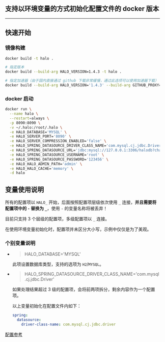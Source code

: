 ## 支持以环境变量的方式初始化配置文件的 docker 版本

------------------------------

## 快速开始

### 镜像构建

```bash
docker build -t halo .

# 指定版本
docker build --build-arg HALO_VERSION=1.4.3 -t halo .

# 指定加速器（由于国内直接通过 github 下载非常缓慢，通过此选项可以使用加速器下载）
docker build --build-arg HALO_VERSION='1.4.3' --build-arg GITHUB_PROXY='https://ghproxy.com/' -t halo .
```

### docker 启动

```bash
docker run \
  --name halo \
  --restart=always \
  -p 8090:8090 \
  -v ~/.halo:/root/.halo \
  -e HALO_DATABASE='MYSQL' \
  -e HALO_SERVER_PORT='8090' \
  -e HALO_SERVER_COMPRESSION_ENABLED='false' \
  -e HALO_SPRING_DATASOURCE_DRIVER_CLASS_NAME='com.mysql.cj.jdbc.Driver' \
  -e HALO_SPRING_DATASOURCE_URL='jdbc:mysql://127.0.0.1:3306/halodb?characterEncoding=utf8&useSSL=false&serverTimezone=Asia/Shanghai&allowPublicKeyRetrieval=true' \
  -e HALO_SPRING_DATASOURCE_USERNAME='root' \
  -e HALO_SPRING_DATASOURCE_PASSWORD='123456' \
  -e HALO_HALO_ADMIN_PATH='admin' \
  -e HALO_HALO_CACHE='memory' \
  -d halo
```

## 变量使用说明

所有的配置项以 `HALO_` 开始，后面按照配置项层级依次使用 `_` 连接，**并且需要将配置项中的 `-` 替换为 `_`**，使用 `-` 的变量名称将被丢弃！

目前只支持 3 个层级的配置项，多级配置项以 `_` 连接。

在使用环境变量初始化时，配置项并未区分大小写，示例中仅仅是为了美观。

### 个别变量说明

- > HALO_DATABASE='MYSQL'

  此项设置数据库类型，支持的选项为 `H2`/`MYSQL`。

- > HALO_SPRING_DATASOURCE_DRIVER_CLASS_NAME='com.mysql.cj.jdbc.Driver'

  如果处理结果超过 3 级的配置项，会将前两项拆分，剩余内容作为一个配置项。

  以上变量初始化在配置文件内如下：

  ```yaml
  spring:
    datasource:
      driver-class-name: com.mysql.cj.jdbc.driver
  ```

  

[配置参考](https://docs.halo.run/getting-started/config/#mysql-1)
